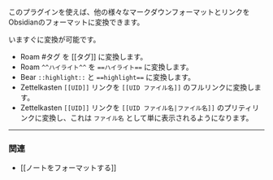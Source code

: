 このプラグインを使えば、他の様々なマークダウンフォーマットとリンクをObsidianのフォーマットに変換できます。

いますぐに変換が可能です。

- Roam #タグ を [[タグ]] に変換します。
- Roam `^^ハイライト^^` を `==ハイライト==` に変換します。
- Bear `::highlight::` と `==highlight==` に変換します。
- Zettelkasten `[[UID]]` リンクを `[[UID ファイル名]]` のフルリンクに変換します。
- Zettelkasten `[[UID]]` リンクを `[[UID ファイル名|ファイル名]]` のプリティリンクに変換し、これは `ファイル名` として単に表示されるようになります。

---

### 関連

- [[ノートをフォーマットする]]